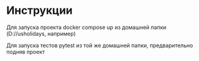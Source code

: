 # Инструкции
Для запуска проекта docker compose up из домашней папки (D://usholidays, например)

Для запуска тестов pytest из той же домашней папки, предварительно
подняв проект
